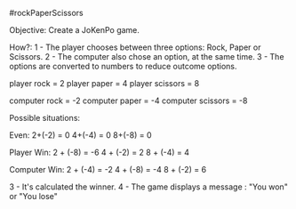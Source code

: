 #rockPaperScissors

Objective: Create a JoKenPo game.

How?:
1 - The player chooses between three options: Rock, Paper or Scissors.
2 - The computer also chose an option, at the same time.
3 - The options are converted to numbers to reduce outcome options.

player rock = 2
player paper = 4
player scissors = 8

computer rock = -2
computer paper = -4
computer scissors = -8

Possible situations:

Even:           2+(-2) = 0
                4+(-4) = 0
                8+(-8) = 0

Player Win:     2 + (-8) = -6
                4 + (-2) = 2
                8 + (-4) = 4

Computer Win:   2 + (-4) = -2
                4 + (-8) = -4
                8 + (-2) = 6

3 - It's calculated the winner. 
4 - The game displays a message : "You won" or "You lose"
